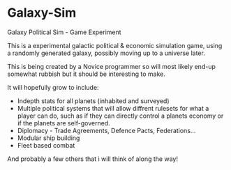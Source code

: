 # Galaxy-Sim
Galaxy Political Sim - Game Experiment 

This is a experimental galactic political & economic simulation game, using a randomly generated 
galaxy, possibly moving up to a universe later.

This is being created by a Novice programmer so will most likely end-up somewhat rubbish but it should be interesting
to make.

It will hopefully grow to include: 

- Indepth stats for all planets (inhabited and surveyed)
- Multiple political systems that will allow diffrent rulesets for what a player can do,
  such as if they can directly control a planets economy or if the planets are self-governed.
- Diplomacy - Trade Agreements, Defence Pacts, Federations...
- Modular ship building
- Fleet based combat

And probably a few others that i will think of along the way!
